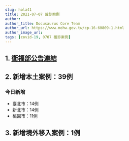 ```yaml
---
slug: hola41
title: 2021-07-07 確診案例
author: 
author_title: Docusaurus Core Team
author_url: https://www.mohw.gov.tw/cp-16-60809-1.html
author_image_url: 
tags: [covid-19, 0707 確診案例]
---
```


## 1. [衛福部公告連結](https://www.cdc.gov.tw/Bulletin/Detail/2Rt1n0uftGTcpzceVxt5Zg?typeid=9)

## 2. 新增本土案例：39例

### 今日新增
* 臺北市：14例
* 新北市：14例
* 桃園市：11例

## 3. 新增境外移入案例：1例
